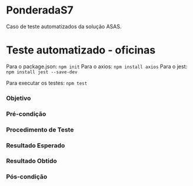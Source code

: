# PonderadaS7
Caso de teste automatizados da solução ASAS.

# Teste automatizado - oficinas


Para o package.json: `npm init`
Para o axios: `npm install axios`
Para o jest: `npm install jest --save-dev`

Para executar os testes: `npm test`

### Objetivo

### Pré-condição

### Procedimento de Teste

### Resultado Esperado

### Resultado Obtido

### Pós-condição
